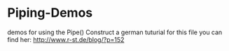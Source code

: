 # Piping-Demos
demos for using the Pipe() Construct
a german tuturial for this file you can find her:
http://www.r-st.de/blog/?p=152
